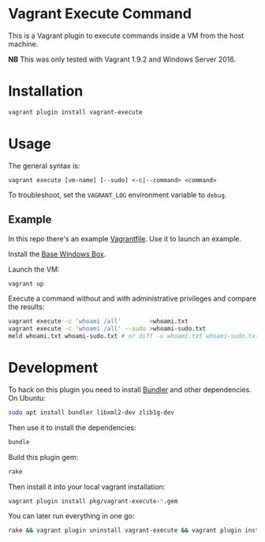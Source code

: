 # Vagrant Execute Command

This is a Vagrant plugin to execute commands inside a VM from the host machine.

**NB** This was only tested with Vagrant 1.9.2 and Windows Server 2016.

# Installation

```bash
vagrant plugin install vagrant-execute
```

# Usage

The general syntax is:

```plain
vagrant execute [vm-name] [--sudo] <-c|--command> <command>
```

To troubleshoot, set the `VAGRANT_LOG` environment variable to `debug`.

## Example

In this repo there's an example [Vagrantfile](Vagrantfile). Use it to launch
an example.

Install the [Base Windows Box](https://github.com/rgl/windows-2016-vagrant).

Launch the VM:

```bash
vagrant up
```

Execute a command without and with administrative privileges and compare the results:

```bash
vagrant execute -c 'whoami /all'        >whoami.txt
vagrant execute -c 'whoami /all' --sudo >whoami-sudo.txt
meld whoami.txt whoami-sudo.txt # or diff -u whoami.txt whoami-sudo.txt
```

# Development

To hack on this plugin you need to install [Bundler](http://bundler.io/)
and other dependencies. On Ubuntu:

```bash
sudo apt install bundler libxml2-dev zlib1g-dev
```

Then use it to install the dependencies:

```bash
bundle
```

Build this plugin gem:

```bash
rake
```

Then install it into your local vagrant installation:

```bash
vagrant plugin install pkg/vagrant-execute-*.gem
```

You can later run everything in one go:

```bash
rake && vagrant plugin uninstall vagrant-execute && vagrant plugin install pkg/vagrant-execute-*.gem
```
